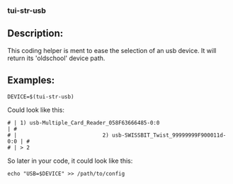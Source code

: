 ### tui-str-usb

Description:
------------

This coding helper is ment to ease the selection of an usb device.
It will return its 'oldschool' device path.

Examples:
---------

	DEVICE=$(tui-str-usb)

Could look like this:

	# | 1) usb-Multiple_Card_Reader_058F63666485-0:0                         | #
	# |                           2) usb-SWISSBIT_Twist_99999999F900011d-0:0 | #
	# | > 2

So later in your code, it could look like this:

	echo "USB=$DEVICE" >> /path/to/config